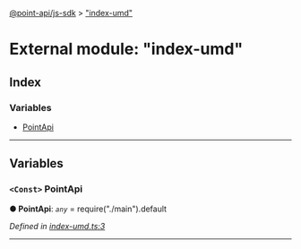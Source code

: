 [@point-api/js-sdk](../README.md) > ["index-umd"](../modules/_index_umd_.md)

# External module: "index-umd"

## Index

### Variables

* [PointApi](_index_umd_.md#pointapi)

---

## Variables

<a id="pointapi"></a>

### `<Const>` PointApi

**● PointApi**: *`any`* =  require("./main").default

*Defined in [index-umd.ts:3](https://github.com/PointMail/point-api/blob/f8bda98/src/index-umd.ts#L3)*

___

